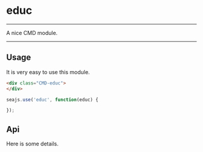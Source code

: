 # educ

---

A nice CMD module.

---

## Usage

It is very easy to use this module.

````html
<div class="CMD-educ">
</div>
````

```javascript
seajs.use('educ', function(educ) {

});
```

## Api

Here is some details.
